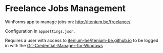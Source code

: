 Freelance Jobs Management
=========================

WinForms app to manage jobs on: http://itenium.be/freelance/

Configuration in `appsettings.json`.

Requires a user with access to [itenium-be/itenium-be.github.io](https://github.com/itenium-be/itenium-be.github.io)
to be logged in with the [Git-Credential-Manager-for-Windows](https://github.com/Microsoft/Git-Credential-Manager-for-Windows)
